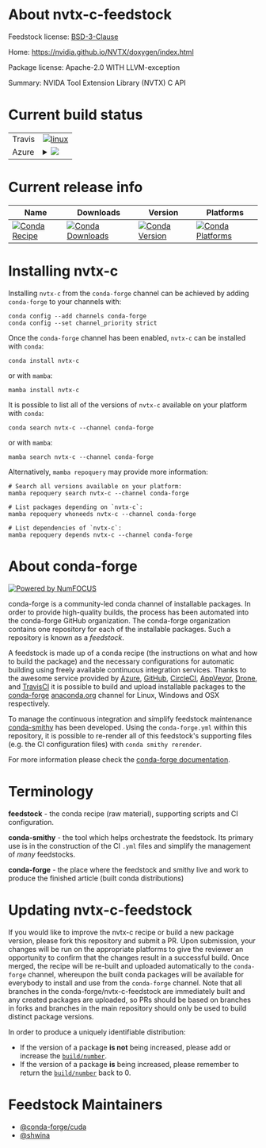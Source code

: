 About nvtx-c-feedstock
======================

Feedstock license: [BSD-3-Clause](https://github.com/conda-forge/nvtx-c-feedstock/blob/main/LICENSE.txt)

Home: https://nvidia.github.io/NVTX/doxygen/index.html

Package license: Apache-2.0 WITH LLVM-exception

Summary: NVIDA Tool Extension Library (NVTX) C API

Current build status
====================


<table><tr>
    <td>Travis</td>
    <td>
      <a href="https://app.travis-ci.com/conda-forge/nvtx-c-feedstock">
        <img alt="linux" src="https://img.shields.io/travis/com/conda-forge/nvtx-c-feedstock/main.svg?label=Linux">
      </a>
    </td>
  </tr>
    
  <tr>
    <td>Azure</td>
    <td>
      <details>
        <summary>
          <a href="https://dev.azure.com/conda-forge/feedstock-builds/_build/latest?definitionId=10798&branchName=main">
            <img src="https://dev.azure.com/conda-forge/feedstock-builds/_apis/build/status/nvtx-c-feedstock?branchName=main">
          </a>
        </summary>
        <table>
          <thead><tr><th>Variant</th><th>Status</th></tr></thead>
          <tbody><tr>
              <td>linux_64</td>
              <td>
                <a href="https://dev.azure.com/conda-forge/feedstock-builds/_build/latest?definitionId=10798&branchName=main">
                  <img src="https://dev.azure.com/conda-forge/feedstock-builds/_apis/build/status/nvtx-c-feedstock?branchName=main&jobName=linux&configuration=linux%20linux_64_" alt="variant">
                </a>
              </td>
            </tr><tr>
              <td>linux_aarch64</td>
              <td>
                <a href="https://dev.azure.com/conda-forge/feedstock-builds/_build/latest?definitionId=10798&branchName=main">
                  <img src="https://dev.azure.com/conda-forge/feedstock-builds/_apis/build/status/nvtx-c-feedstock?branchName=main&jobName=linux&configuration=linux%20linux_aarch64_" alt="variant">
                </a>
              </td>
            </tr><tr>
              <td>linux_ppc64le</td>
              <td>
                <a href="https://dev.azure.com/conda-forge/feedstock-builds/_build/latest?definitionId=10798&branchName=main">
                  <img src="https://dev.azure.com/conda-forge/feedstock-builds/_apis/build/status/nvtx-c-feedstock?branchName=main&jobName=linux&configuration=linux%20linux_ppc64le_" alt="variant">
                </a>
              </td>
            </tr><tr>
              <td>osx_64</td>
              <td>
                <a href="https://dev.azure.com/conda-forge/feedstock-builds/_build/latest?definitionId=10798&branchName=main">
                  <img src="https://dev.azure.com/conda-forge/feedstock-builds/_apis/build/status/nvtx-c-feedstock?branchName=main&jobName=osx&configuration=osx%20osx_64_" alt="variant">
                </a>
              </td>
            </tr><tr>
              <td>win_64</td>
              <td>
                <a href="https://dev.azure.com/conda-forge/feedstock-builds/_build/latest?definitionId=10798&branchName=main">
                  <img src="https://dev.azure.com/conda-forge/feedstock-builds/_apis/build/status/nvtx-c-feedstock?branchName=main&jobName=win&configuration=win%20win_64_" alt="variant">
                </a>
              </td>
            </tr>
          </tbody>
        </table>
      </details>
    </td>
  </tr>
</table>

Current release info
====================

| Name | Downloads | Version | Platforms |
| --- | --- | --- | --- |
| [![Conda Recipe](https://img.shields.io/badge/recipe-nvtx--c-green.svg)](https://anaconda.org/conda-forge/nvtx-c) | [![Conda Downloads](https://img.shields.io/conda/dn/conda-forge/nvtx-c.svg)](https://anaconda.org/conda-forge/nvtx-c) | [![Conda Version](https://img.shields.io/conda/vn/conda-forge/nvtx-c.svg)](https://anaconda.org/conda-forge/nvtx-c) | [![Conda Platforms](https://img.shields.io/conda/pn/conda-forge/nvtx-c.svg)](https://anaconda.org/conda-forge/nvtx-c) |

Installing nvtx-c
=================

Installing `nvtx-c` from the `conda-forge` channel can be achieved by adding `conda-forge` to your channels with:

```
conda config --add channels conda-forge
conda config --set channel_priority strict
```

Once the `conda-forge` channel has been enabled, `nvtx-c` can be installed with `conda`:

```
conda install nvtx-c
```

or with `mamba`:

```
mamba install nvtx-c
```

It is possible to list all of the versions of `nvtx-c` available on your platform with `conda`:

```
conda search nvtx-c --channel conda-forge
```

or with `mamba`:

```
mamba search nvtx-c --channel conda-forge
```

Alternatively, `mamba repoquery` may provide more information:

```
# Search all versions available on your platform:
mamba repoquery search nvtx-c --channel conda-forge

# List packages depending on `nvtx-c`:
mamba repoquery whoneeds nvtx-c --channel conda-forge

# List dependencies of `nvtx-c`:
mamba repoquery depends nvtx-c --channel conda-forge
```


About conda-forge
=================

[![Powered by
NumFOCUS](https://img.shields.io/badge/powered%20by-NumFOCUS-orange.svg?style=flat&colorA=E1523D&colorB=007D8A)](https://numfocus.org)

conda-forge is a community-led conda channel of installable packages.
In order to provide high-quality builds, the process has been automated into the
conda-forge GitHub organization. The conda-forge organization contains one repository
for each of the installable packages. Such a repository is known as a *feedstock*.

A feedstock is made up of a conda recipe (the instructions on what and how to build
the package) and the necessary configurations for automatic building using freely
available continuous integration services. Thanks to the awesome service provided by
[Azure](https://azure.microsoft.com/en-us/services/devops/), [GitHub](https://github.com/),
[CircleCI](https://circleci.com/), [AppVeyor](https://www.appveyor.com/),
[Drone](https://cloud.drone.io/welcome), and [TravisCI](https://travis-ci.com/)
it is possible to build and upload installable packages to the
[conda-forge](https://anaconda.org/conda-forge) [anaconda.org](https://anaconda.org/)
channel for Linux, Windows and OSX respectively.

To manage the continuous integration and simplify feedstock maintenance
[conda-smithy](https://github.com/conda-forge/conda-smithy) has been developed.
Using the ``conda-forge.yml`` within this repository, it is possible to re-render all of
this feedstock's supporting files (e.g. the CI configuration files) with ``conda smithy rerender``.

For more information please check the [conda-forge documentation](https://conda-forge.org/docs/).

Terminology
===========

**feedstock** - the conda recipe (raw material), supporting scripts and CI configuration.

**conda-smithy** - the tool which helps orchestrate the feedstock.
                   Its primary use is in the construction of the CI ``.yml`` files
                   and simplify the management of *many* feedstocks.

**conda-forge** - the place where the feedstock and smithy live and work to
                  produce the finished article (built conda distributions)


Updating nvtx-c-feedstock
=========================

If you would like to improve the nvtx-c recipe or build a new
package version, please fork this repository and submit a PR. Upon submission,
your changes will be run on the appropriate platforms to give the reviewer an
opportunity to confirm that the changes result in a successful build. Once
merged, the recipe will be re-built and uploaded automatically to the
`conda-forge` channel, whereupon the built conda packages will be available for
everybody to install and use from the `conda-forge` channel.
Note that all branches in the conda-forge/nvtx-c-feedstock are
immediately built and any created packages are uploaded, so PRs should be based
on branches in forks and branches in the main repository should only be used to
build distinct package versions.

In order to produce a uniquely identifiable distribution:
 * If the version of a package **is not** being increased, please add or increase
   the [``build/number``](https://docs.conda.io/projects/conda-build/en/latest/resources/define-metadata.html#build-number-and-string).
 * If the version of a package **is** being increased, please remember to return
   the [``build/number``](https://docs.conda.io/projects/conda-build/en/latest/resources/define-metadata.html#build-number-and-string)
   back to 0.

Feedstock Maintainers
=====================

* [@conda-forge/cuda](https://github.com/orgs/conda-forge/teams/cuda/)
* [@shwina](https://github.com/shwina/)

